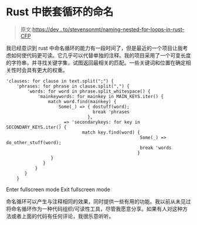 # Rust 中嵌套循环的命名

> 原文:[https://dev . to/stevensonmt/naming-nested-for-loops-in-rust-CFP](https://dev.to/stevensonmt/naming-nested-for-loops-in-rust-cfp)

我已经意识到 rust 中命名循环的能力有一段时间了，但是最近的一个项目让我考虑如何使代码更可读。它几乎可以代替单独的注释。我的项目采用了一个可变长度的字符串，并寻找关键字集，试图返回最相关的匹配。一些关键词和位置在确定相关性时会具有更大的权重。

```
'clauses: for clause in text.split(";") {
    'phrases: for phrase in clause.split(",") {
        'words: for word in phrase.split_whitespace() {
            'mainkeywords: for mainkey in MAIN_KEYS.iter() {
                match word.find(mainkey) {
                    Some(_) => { dostuff(word);
                                 break 'phrases 
                               },
                    _ => 'secondarykeys: for key in SECONDARY_KEYS.iter() {
                             match key.find(word) {
                                                   Some(_) => do_other_stuff(word);
                                                   break 'words 
                                                  }
                 }
              }
           }
       }
    } 
```

Enter fullscreen mode Exit fullscreen mode

命名循环可以产生与注释相同的效果，同时提供一些有用的功能。我以前从未见过将命名循环作为一种代码组织/可读性工具，尽管我愿意分享。如果有人对这种方法或者上面的代码有任何评论，我很乐意听听。